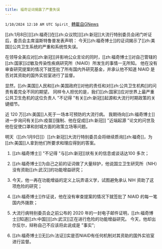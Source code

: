 ```yaml
---
title: 福奇证词揭露了严重失误
---
```

`1/10/2024 12:10 AM UTC Spirit_` [轉載自GNews](https://gnews.org/articles/2202506)


[[zh:1月8日]][[zh:福奇]]在[[zh:众议院]][[zh:新冠]]大流行特别委员会闭门听证后，委员会主席温斯特鲁普发表声明： 今天[[zh:福奇博士]]的证词揭示了[[zh:美国]]公共卫生系统的严重和系统性失误。

在领导全美应对[[zh:新冠]]并影响公众言论的同时，[[zh:福奇博士]]对自己管辖的[[zh:国家]]过敏及传染性疾病研究所（NIAID）所发生的事情一无所知。 他在没有审查研究提案的情况下就签批了所有国内外研究基金，并承认他不知道 NIAID 是否对其资助的国外实验室进行了监督。

 显然，[[zh:美国]]人民和[[zh:美国政府]]对他的责任和对[[zh:公共卫生机构]]的问责有着完全不同的期望。 同样令人担忧的是，我们[[zh:国家]]应对世界上最严重公共卫生危机的这位负责人 "不记得 "有关[[zh:新冠]]起源和大流行时期政策的关键细节。

近 120 万[[zh:美国]]人死于一场本可预防的大流行病。 我期待向[[zh:福奇博士]]进一步询问有关[[zh:疫苗]]强制、他在促成[[zh:新冠]] "近端起源 "论文的问世及他在促使口罩和封城方面的政策立场等问题。

 明天（[[zh:1月9日]]）[[zh:新冠]]大流行特别委员会将继续质询[[zh:福奇]]，为[[zh:美国]]人拿到他们所要求和理应得到的答案。

1. [[zh:福奇博士]] "不记得 "与[[zh:新冠]]状有关的信息或谈话达100 多次；

2. [[zh:福奇博士]]为自己之前的证词做了大量辩护，他说国立卫生研究所（NIH）没有资助[[zh:武汉]]的功能增益研究；

3. 今天，他一再在功能增益的定义上玩弄语义学，试图避免承认 NIH 资助了这项危险的研究；

4. [[zh:福奇博士]]作证说，他在没有审查提案的情况下就签批了 NIAID 的每一笔国内外拨款；

5. 大流行病特别委员会之前公布的 2020 年的一封电子邮件证明，[[zh:福奇博士]]知道[[zh:中国]][[zh:武汉]]正在进行危险的功能增益研究。 今天，他却出尔反尔，辩称自己不应该将此说成是 "事实"; 

6. [[zh:福奇博士]]无[[zh:法证]]实是否NIAID有任何机制对其资助的国外实验室进行监督。


